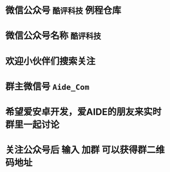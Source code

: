 微信公众号 `酷评科技` 例程仓库
======
# 微信公众号名称 `酷评科技`
# 欢迎小伙伴们搜索关注
# 群主微信号 `Aide_Com`
# 希望爱安卓开发，爱AIDE的朋友来实时群里一起讨论
# 关注公众号后 输入 加群 可以获得群二维码地址
